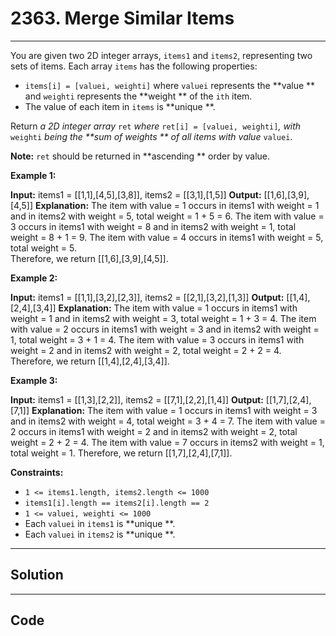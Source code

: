 # 2363. Merge Similar Items

---

You are given two 2D integer arrays, `items1` and `items2`, representing two sets of items. Each array `items` has the following properties:

  * `items[i] = [valuei, weighti]` where `valuei` represents the **value ** and `weighti` represents the **weight ** of the `ith` item.
  * The value of each item in `items` is **unique **.



Return _a 2D integer array_ `ret` _where_ `ret[i] = [valuei, weighti]`_,_ _with_ `weighti` _being the **sum of weights ** of all items with value_ `valuei`.

**Note:** `ret` should be returned in **ascending ** order by value.

 

**Example 1:**


**Input:** items1 = [[1,1],[4,5],[3,8]], items2 = [[3,1],[1,5]]
**Output:** [[1,6],[3,9],[4,5]]
**Explanation:** 
The item with value = 1 occurs in items1 with weight = 1 and in items2 with weight = 5, total weight = 1 + 5 = 6.
The item with value = 3 occurs in items1 with weight = 8 and in items2 with weight = 1, total weight = 8 + 1 = 9.
The item with value = 4 occurs in items1 with weight = 5, total weight = 5.  
Therefore, we return [[1,6],[3,9],[4,5]].


**Example 2:**


**Input:** items1 = [[1,1],[3,2],[2,3]], items2 = [[2,1],[3,2],[1,3]]
**Output:** [[1,4],[2,4],[3,4]]
**Explanation:** 
The item with value = 1 occurs in items1 with weight = 1 and in items2 with weight = 3, total weight = 1 + 3 = 4.
The item with value = 2 occurs in items1 with weight = 3 and in items2 with weight = 1, total weight = 3 + 1 = 4.
The item with value = 3 occurs in items1 with weight = 2 and in items2 with weight = 2, total weight = 2 + 2 = 4.
Therefore, we return [[1,4],[2,4],[3,4]].

**Example 3:**


**Input:** items1 = [[1,3],[2,2]], items2 = [[7,1],[2,2],[1,4]]
**Output:** [[1,7],[2,4],[7,1]]
**Explanation:** The item with value = 1 occurs in items1 with weight = 3 and in items2 with weight = 4, total weight = 3 + 4 = 7. 
The item with value = 2 occurs in items1 with weight = 2 and in items2 with weight = 2, total weight = 2 + 2 = 4. 
The item with value = 7 occurs in items2 with weight = 1, total weight = 1.
Therefore, we return [[1,7],[2,4],[7,1]].


 

**Constraints:**

  * `1 <= items1.length, items2.length <= 1000`
  * `items1[i].length == items2[i].length == 2`
  * `1 <= valuei, weighti <= 1000`
  * Each `valuei` in `items1` is **unique **.
  * Each `valuei` in `items2` is **unique **.

---

## Solution



---

## Code
```python


```